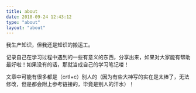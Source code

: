 ```yaml
---
title: about
date: 2018-09-24 12:43:12
type: "about"
layout: "about"
---
```


我生产知识，但我还是知识的搬运工。

记录自己在学习过程中遇到的一些有意义的东西，分享出来，如果对大家能有帮助最好啦！如果没有的话，那就当成自己的学习笔记喽！

文章中可能有很多都是（crtl+c）别人的（因为有些大神写的实在是太棒了，无法修改，但是都会附上参考链接的，毕竟是别人的汗水）！

